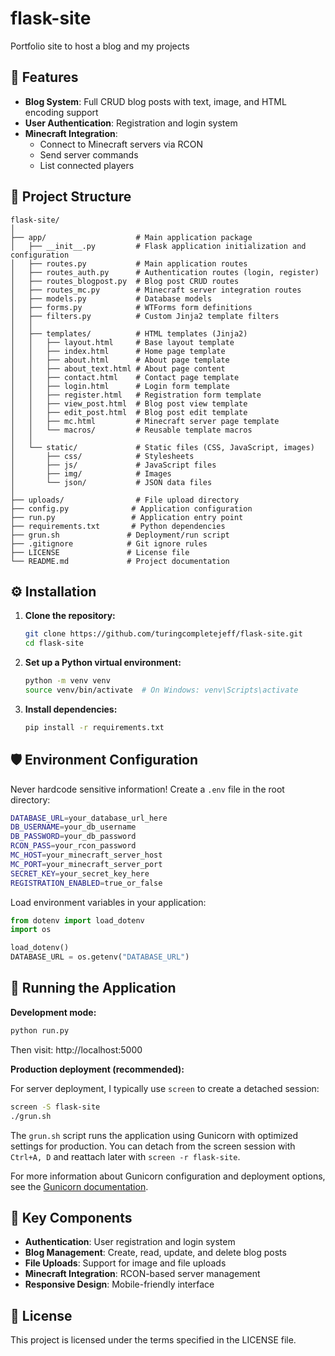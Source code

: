 # flask-site
Portfolio site to host a blog and my projects

## 📌 Features

- **Blog System**: Full CRUD blog posts with text, image, and HTML encoding support
- **User Authentication**: Registration and login system
- **Minecraft Integration**: 
  - Connect to Minecraft servers via RCON
  - Send server commands
  - List connected players

## 📂 Project Structure

```
flask-site/
│
├── app/                    # Main application package
│   ├── __init__.py         # Flask application initialization and configuration
│   ├── routes.py           # Main application routes
│   ├── routes_auth.py      # Authentication routes (login, register)
│   ├── routes_blogpost.py  # Blog post CRUD routes
│   ├── routes_mc.py        # Minecraft server integration routes
│   ├── models.py           # Database models
│   ├── forms.py            # WTForms form definitions
│   ├── filters.py          # Custom Jinja2 template filters
│   │
│   ├── templates/          # HTML templates (Jinja2)
│   │   ├── layout.html     # Base layout template
│   │   ├── index.html      # Home page template
│   │   ├── about.html      # About page template
│   │   ├── about_text.html # About page content
│   │   ├── contact.html    # Contact page template
│   │   ├── login.html      # Login form template
│   │   ├── register.html   # Registration form template
│   │   ├── view_post.html  # Blog post view template
│   │   ├── edit_post.html  # Blog post edit template
│   │   ├── mc.html         # Minecraft server page template
│   │   └── macros/         # Reusable template macros
│   │
│   └── static/             # Static files (CSS, JavaScript, images)
│       ├── css/            # Stylesheets
│       ├── js/             # JavaScript files
│       ├── img/            # Images
│       └── json/           # JSON data files
│
├── uploads/                # File upload directory
├── config.py              # Application configuration
├── run.py                 # Application entry point
├── requirements.txt       # Python dependencies
├── grun.sh               # Deployment/run script
├── .gitignore            # Git ignore rules
├── LICENSE               # License file
└── README.md             # Project documentation
```

## ⚙️ Installation

1. **Clone the repository:**
   ```bash
   git clone https://github.com/turingcompletejeff/flask-site.git
   cd flask-site
   ```

2. **Set up a Python virtual environment:**
   ```bash
   python -m venv venv
   source venv/bin/activate  # On Windows: venv\Scripts\activate
   ```

3. **Install dependencies:**
   ```bash
   pip install -r requirements.txt
   ```

## 🛡️ Environment Configuration

Never hardcode sensitive information! Create a `.env` file in the root directory:

```bash
DATABASE_URL=your_database_url_here
DB_USERNAME=your_db_username
DB_PASSWORD=your_db_password
RCON_PASS=your_rcon_password
MC_HOST=your_minecraft_server_host
MC_PORT=your_minecraft_server_port
SECRET_KEY=your_secret_key_here
REGISTRATION_ENABLED=true_or_false
```

Load environment variables in your application:

```python
from dotenv import load_dotenv
import os

load_dotenv()
DATABASE_URL = os.getenv("DATABASE_URL")
```

## 🚀 Running the Application

**Development mode:**
```bash
python run.py
```
Then visit: http://localhost:5000

**Production deployment (recommended):**

For server deployment, I typically use `screen` to create a detached session:

```bash
screen -S flask-site
./grun.sh
```

The `grun.sh` script runs the application using Gunicorn with optimized settings for production. You can detach from the screen session with `Ctrl+A, D` and reattach later with `screen -r flask-site`.

For more information about Gunicorn configuration and deployment options, see the [Gunicorn documentation](https://gunicorn.readthedocs.io/).

## 🔧 Key Components

- **Authentication**: User registration and login system
- **Blog Management**: Create, read, update, and delete blog posts
- **File Uploads**: Support for image and file uploads
- **Minecraft Integration**: RCON-based server management
- **Responsive Design**: Mobile-friendly interface

## 📝 License

This project is licensed under the terms specified in the LICENSE file.
